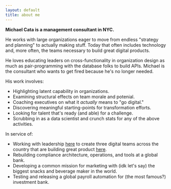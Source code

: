 ```yaml
---
layout: default
title: about me
---
```


 
**Michael Cata is a management consultant in NYC.** 

He works with large organizations eager to move from endless "strategy and planning" to actually making stuff. Today that often includes technology and, more often, the teams necessary to build great digital products. 

He loves educating leaders on cross-functionality in organization design as much as pair-programming with the database folks to build APIs. Michael is the consultant who wants to get fired because he's no longer needed.

His work involves:

*  Highlighting latent capability in organizations. 
*  Examining structural effects on team morale and potenial. 
*  Coaching executives on what it *actually* means to "go digital." 
*  Discovering meaningful starting-points for transformation efforts. 
*  Looking for talent that's ready (and able) for a challenge. 
*  Scrubbing in as a data scientist and crunch stats for any of the above activities.


In service of:

*  Working with leadership [here](https://www.argolimited.com/pages/argo-group-home) to create three digital teams across the country that are building great product [here](eager.to). 
*  Rebuilding compliance architecture, operations, and tools at a global bank.
*  Developing a common mission for marketing with (idk let's say) the biggest snacks and beverage maker in the world.
*  Testing and releasing a global payroll automation for (the most famous?) investment bank.


<!-- **It's hard to believe, but productivity has slowed across the world.** It's harder to get things done despite the fact we are healthier, more educated, and in the midst of unprecedented access to capital. It's the best time in [human history to be alive](http://www.slideshare.net/exitcreative/organizational-design-in-the-21st-century), yet leaders see untapped opportunity every single day and front line employees feel constrained by bureaucracy. 

**Everyone's trying to do the right thing, but it's still a clusterf&$*.**  

The same questions emerge whether it's a too-big-to-fail bank, soft-drink conglomerate, or a United States government agency. Makers, leaders, and shareholders want to know:  

1.	How do we build technology and scale solutions?  
2.	Our organization feels clunky, what should we do about our workforce and structure?  

But it's rare to see those concerns expressed together. You can imagine certain corporate demographics asking one version over the other. COO/CIOs ask the former under increasing pressure to transform legacy processes and systems into automated, digital solutions. Everyone else in management is feeling the strains of last century's management thesis, they're asking the latter.   

The irony is that both questions identify the same tension. Making anything today requires not only the use of technology but it's creation, maintenance and improvement. Few understand how to incorporate new tools and fewer grasp what's necessary to build an environment for an entirely different behavior and cadence of the workplace. 

I've worked with organizations that fall in the buckets above and help teams focus 

| **Organization Strategy** <br> <br> | **Data Science** <br> <br> | **Fun!** <br> <br>|
| [Book Notice]({{base}}/about) <br> <br> [My Reading List]({{base}}/about) <br> <br>  [DoD's Transformation Challenges](http://www.thestrategybridge.com/the-bridge/2015/11/21/joint-forces-of-change-for-the-futureofwar) |  [Predicting Enron's Collapse]({{base}}/2015/07/01/enron-app.html) <br> <br> [The (Other) Cost of Subway Construction]({{base}}/2016/01/05/taxi-externality.html) <br> <br> [Overtime's Effect on DUIs]({{base}}/2016/06/18/overserved.html)  |  [AC/DC + Public Policy]({{base}}/2016/06/18/rocknoise.html) <br> <br> [We Lead Tested Our Apartment!]({{base}}/2016/07/03/pb-test.html) <br> <br> [Don't Eat Hotdogs in Midtown]({{base}}/2016/01/05/street-meat.html) |







Traditional structures of "the IT shop" and "the business" operating in silos are breaking at the seams in a world that demands   

People in developed countries have never been so educated, healthy, or ambitious in human existence. Capital (software, manufacturing tools, network infrastructure) has never been as accessible or scalable in the history of economics. Yet, productivity has been slowing since the mid-80s. Global growth is anemic. Shocking facts for anyone who's used a computer, perhaps expected for those who use computers with others.   

People and capital aren't the problem. It's where they intersect: the organization. Most large institutions don't trust their team members to make decisions in isolation. There are endless rounds of analysis and vetting, approvals and sign-offs. Consensus is the default mode of discussion and decision making is at best opaque, at worst: nonexistent.  






Most are not fit to survive in an era where a twelve person company with an AWS account can create a better product, faster than a billion dollar business unit. 

Why? Because most billion dollar business units aren't structured in small, multidisciplinary teams oriented on an inspiring purpose and given the autonomy to ship product to users.

The larger you are, the harder it is to [actively] manage the core economic decisions that determine the structure and composition of your team(s). 

"Millennials" have become canaries in the coal mine. Top graduates from top schools are trading offers from banks and law firms for start-ups on the bet that their intuition is stronger than "legacy firms." Turnover within entry level Fortune 500 programs has grown to 75%.




A)  A fuck-ton of dependencies and lack of autonomy at lower levels of the organization (think about needing CEO approval to buy a MacBook or escalation to a Vice Admiral for access to an API)

B) Culture of hoarding and hiding, instead of finding complementary efforts. 

C)  Restrictive financing models and internal capital allocation

D)  Poor team design lacking either the requisite capabilities and/or a strong product owner 


<br>
<br>
<br>
<br>
<br>
<br> -->



